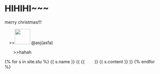 # HIHIHI~~~
merry christmas!!!
<p>
   &emsp;>><img src="https://github.com/yauyau566.png?size=50" height="50" width="50">
   @asj(asfa)  
</p>
<p>&emsp;&emsp;>>hahah</p>
{% for s in site.stu %}
<h>{{ s.name }}</h>
{{ {{ &emsp;&emsp;}} {{ s.content }} }}
{% endfor %}
